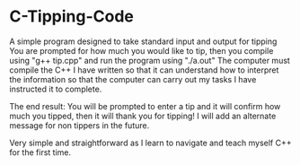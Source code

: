 # C-Tipping-Code
A simple program designed to take standard input and output for tipping 
You are prompted for how much you would like to tip, then you compile using "g++ tip.cpp" and run the program using "./a.out"
The computer must compile the C++ I have written so that it can understand how to interpret the information so that the computer can carry out my tasks I have instructed it to complete. 

The end result: 
You will be prompted to enter a tip and it will confirm how much you tipped, then it will thank you for tipping! I will add an alternate message for non tippers in the future.  

Very simple and straightforward as I learn to navigate and teach myself C++ for the first time. 
